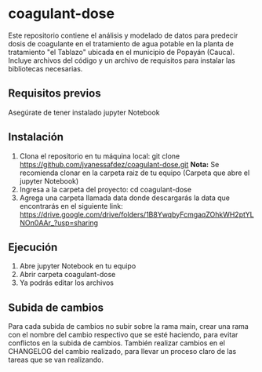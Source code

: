 # coagulant-dose

Este repositorio contiene el análisis y modelado de datos para predecir dosis de coagulante en el tratamiento de agua potable en la planta de tratamiento "el Tablazo" ubicada en el municipio de Popayán (Cauca). Incluye archivos del código y un archivo de requisitos para instalar las bibliotecas necesarias.

## Requisitos previos

Asegúrate de tener instalado jupyter Notebook

## Instalación

1. Clona el repositorio en tu máquina local:
   git clone https://github.com/jvanessafdez/coagulant-dose.git
   **Nota:** Se recomienda clonar en la carpeta raiz de tu equipo (Carpeta que abre el jupyter Notebook)
2. Ingresa a la carpeta del proyecto:
   cd coagulant-dose
3. Agrega una carpeta llamada data donde descargarás la data que encontrarás en el siguiente link:
   https://drive.google.com/drive/folders/1B8YwqbyFcmgaqZOhkWH2ptYLNOn0AAr_?usp=sharing

## Ejecución

1. Abre jupyter Notebook en tu equipo
2. Abrir carpeta coagulant-dose
3. Ya podrás editar los archivos

## Subida de cambios

Para cada subida de cambios no subir sobre la rama main, crear una rama con el nombre del cambio respectivo que se esté haciendo, para evitar conflictos en la subida de cambios.
También realizar cambios en el CHANGELOG del cambio realizado, para llevar un proceso claro de las tareas que se van realizando.
